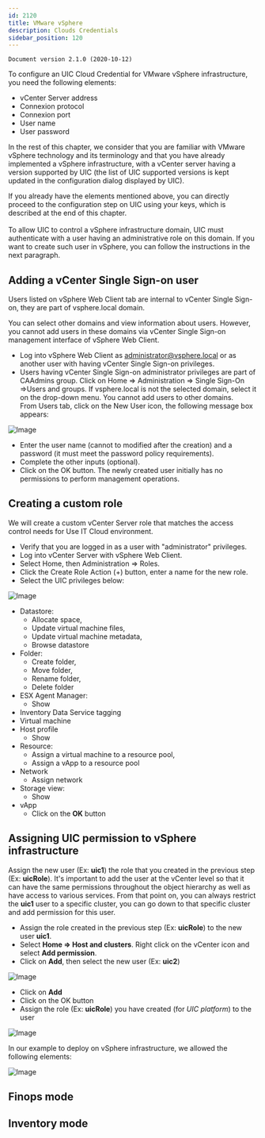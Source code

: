 ```yaml
---
id: 2120
title: VMware vSphere
description: Clouds Credentials
sidebar_position: 120
---
```


```
Document version 2.1.0 (2020-10-12)
```

To configure an UIC Cloud Credential for VMware vSphere infrastructure, you need the following elements: 
- vCenter Server address  
- Connexion protocol
- Connexion port
- User name
- User password

In the rest of this chapter, we consider that you are familiar with VMware vSphere technology and its terminology and that you have already implemented a vSphere infrastructure, with a vCenter server having a version supported by UIC (the list of UIC supported versions is kept updated in the configuration dialog displayed by UIC). 

If you already have the elements mentioned above, you can directly proceed to the configuration step on UIC using your keys, which is described at the end of this chapter.<br></br> 
To allow UIC to control a vSphere infrastructure domain, UIC must authenticate with a user having an administrative role on this domain. If you want to create such user in vSphere, you can follow the instructions in the next paragraph.

## Adding a vCenter Single Sign-on user
Users listed on vSphere Web Client tab are internal to vCenter Single Sign-on, they are part of vsphere.local domain.

You can select other domains and view information about users. However, you cannot add users in these domains via vCenter Single Sign-on management interface of vSphere Web Client.
- Log into vSphere Web Client as administrator@vsphere.local or as another user with having vCenter Single Sign-on privileges.
- Users having vCenter Single Sign-on administrator privileges are part of CAAdmins group. Click on Home => Administration => Single Sign-On =>Users and groups.
If vsphere.local is not the selected domain, select it on the drop-down menu. You cannot add users to other domains.
 
From Users tab, click on the New User icon, the following message box appears:
 
![Image](/img_UIC_Provider_Cred_Settings/vsphimage053.png#bordered)

- Enter the user name (cannot to modified after the creation) and a password (it must meet the password policy requirements).
- Complete the other inputs (optional).
- Click on the OK button.
The newly created user initially has no permissions to perform management operations.

## Creating a custom role
We will create a custom vCenter Server role that matches the access control needs for Use IT Cloud environment. 
- Verify that you are logged in as a user with "administrator" privileges.
- Log into vCenter Server with vSphere Web Client.
- Select Home, then Administration => Roles.
- Click the Create Role Action (+) button, enter a name for the new role.
- Select the UIC privileges below:

![Image](/img_UIC_Provider_Cred_Settings/vsphimage054.png#bordered) 

- Datastore:
    - Allocate space,
    - Update virtual machine files,
    - Update virtual machine metadata,
    - Browse datastore
- Folder:
    - Create folder,
    - Move folder,
    - Rename folder,
    - Delete folder
- ESX Agent Manager:
    - Show
- Inventory Data Service tagging
- Virtual machine
- Host profile 
    - Show
- Resource:
    - Assign a virtual machine to a resource pool,
    - Assign a vApp to a resource pool
- Network
    - Assign network
- Storage view:
    - Show
- vApp
    - Click on the **OK** button

## Assigning UIC permission to vSphere infrastructure
Assign the new user (Ex: **uic1**) the role that you created in the previous step (Ex: **uicRole**). It's important to add the user at the vCenter level so that it can have the same permissions throughout the object hierarchy as well as have access to various services. From that point on, you can always restrict the **uic1** user to a specific cluster, you can go down to that specific cluster and add permission for this user. 
- Assign the role created in the previous step (Ex: **uicRole**) to the new user **uic1**.
- Select **Home => Host and clusters**. Right click on the vCenter icon and select **Add permission**.
- Click on **Add**, then select the new user (Ex: **uic2**)

![Image](/img_UIC_Provider_Cred_Settings/vsphimage055.png#bordered)

- Click on **Add**
- Click on the OK button
- Assign the role (Ex: **uicRole**) you have created (for *UIC platform*) to the user

![Image](/img_UIC_Provider_Cred_Settings/vsphimage056.png#bordered)

In our example to deploy on vSphere infrastructure, we allowed the following elements:
 
![Image](/img_UIC_Provider_Cred_Settings/vsphimage057.png#bordered)

## Finops mode

## Inventory mode
